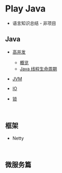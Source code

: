 # Play Java

- 语言知识总结 - 非项目

  

## Java

- [高并发](docs/java-concurrency)
  - [概览](docs/java-concurrency/thread-overview.md)
  - [Java 线程生命周期](docs/java-concurrency/java-thread-lifecycle.md)

- [JVM](docs/jvm.md)
- [IO](docs/io.md)
- [锁](docs/lock.md)

&nbsp;

## 框架

- Netty

&nbsp;

## 微服务篇

&nbsp;





&nbsp;

 